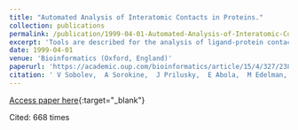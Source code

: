 ```yaml
---
title: "Automated Analysis of Interatomic Contacts in Proteins."
collection: publications
permalink: /publication/1999-04-01-Automated-Analysis-of-Interatomic-Contacts-in-Proteins
excerpt: 'Tools are described for the analysis of ligand-protein contacts (LPC software) and contacts of structural units (CSU software) such as helices, sheets, strands and residues.'
date: 1999-04-01
venue: 'Bioinformatics (Oxford, England)'
paperurl: 'https://academic.oup.com/bioinformatics/article/15/4/327/238299'
citation: ' V Sobolev,  A Sorokine,  J Prilusky,  E Abola,  M Edelman, &quot;Automated Analysis of Interatomic Contacts in Proteins..&quot; Bioinformatics (Oxford, England), 1999.'
---
```

[Access paper here](https://academic.oup.com/bioinformatics/article/15/4/327/238299){:target="_blank"}

Cited: 668 times